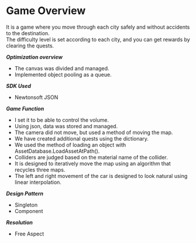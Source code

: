 # Game Overview
It is a game where you move through each city safely and without accidents to the destination. \
The difficulty level is set according to each city, and you can get rewards by clearing the quests.

***Optimization overview***
 - The canvas was divided and managed.
 - Implemented object pooling as a queue.

***SDK Used***
 - Newtonsoft JSON

***Game Function***
 - I set it to be able to control the volume.
 - Using json, data was stored and managed.
 - The camera did not move, but used a method of moving the map.
 - We have created additional quests using the dictionary.
 - We used the method of loading an object with AssetDatabase.LoadAssetAtPath().
 - Colliders are judged based on the material name of the collider.
 - It is designed to iteratively move the map using an algorithm that recycles three maps.
 - The left and right movement of the car is designed to look natural using linear interpolation.

***Design Pattern***
 - Singleton
 - Component
 
***Resolution***
 - Free Aspect
